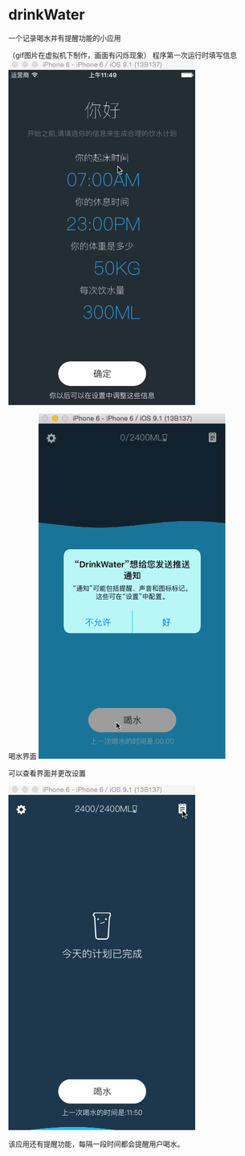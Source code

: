 # drinkWater
一个记录喝水并有提醒功能的小应用

（gif图片在虚拟机下制作，画面有闪烁现象）
程序第一次运行时填写信息
![gif](https://github.com/lingyou8086/drinkWater/blob/master/img/2.gif)


喝水界面
![gif](https://github.com/lingyou8086/drinkWater/blob/master/img/3.gif)


可以查看界面并更改设置

![gif](https://github.com/lingyou8086/drinkWater/blob/master/img/4.gif)


该应用还有提醒功能，每隔一段时间都会提醒用户喝水。
